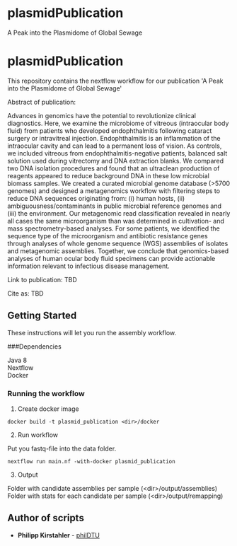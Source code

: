 # plasmidPublication
A Peak into the Plasmidome of Global Sewage

# plasmidPublication

This repository contains the nextflow workflow for our publication 'A Peak into the Plasmidome of Global Sewage'

Abstract of publication:

Advances in genomics have the potential to revolutionize clinical diagnostics. Here, we examine the microbiome of vitreous (intraocular body fluid) from patients who developed endophthalmitis following cataract surgery or intravitreal injection. Endophthalmitis is an inflammation of the intraocular cavity and can lead to a permanent loss of vision. As controls, we included vitreous from endophthalmitis-negative patients, balanced salt solution used during vitrectomy and DNA extraction blanks. We compared two DNA isolation procedures and found that an ultraclean production of reagents appeared to reduce background DNA in these low microbial biomass samples. We created a curated microbial genome database (>5700 genomes) and designed a metagenomics workflow with filtering steps to reduce DNA sequences originating from: (i) human hosts, (ii) ambiguousness/contaminants in public microbial reference genomes and (iii) the environment. Our metagenomic read classification revealed in nearly all cases the same microorganism than was determined in cultivation- and mass spectrometry-based analyses. For some patients, we identified the sequence type of the microorganism and antibiotic resistance genes through analyses of whole genome sequence (WGS) assemblies of isolates and metagenomic assemblies. Together, we conclude that genomics-based analyses of human ocular body fluid specimens can provide actionable information relevant to infectious disease management.

Link to publication: 
TBD

Cite as: 
TBD


## Getting Started

These instructions will let you run the assembly workflow.

###Dependencies

Java 8 <br/>
Nextflow <br/>
Docker <br/>

### Running the workflow

1. Create docker image

  ```
  docker build -t plasmid_publication <dir>/docker
  ```

2. Run workflow
 
  Put you fastq-file into the data folder.
 
  ```
  nextflow run main.nf -with-docker plasmid_publication
  ```
  
3. Output

  Folder with candidate assemblies per sample (\<dir\>/output/assemblies) <br/>
  Folder with stats for each candidate per sample (\<dir\>/output/remapping) <br/>

## Author of scripts

* **Philipp Kirstahler** - [philDTU](https://github.com/philDTU)

